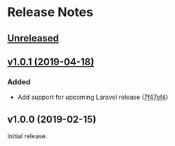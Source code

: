 # Release Notes

## [Unreleased](https://github.com/laravel/helpers/compare/v1.0.1...master)


## [v1.0.1 (2019-04-18)](https://github.com/laravel/helpers/compare/v1.0.0...v1.0.1)

### Added
- Add support for upcoming Laravel release ([7f47ef4](https://github.com/laravel/helpers/commit/7f47ef43aaa76335d74e604fd2fc57a0e6f5a59f))


## v1.0.0 (2019-02-15)

Initial release.
